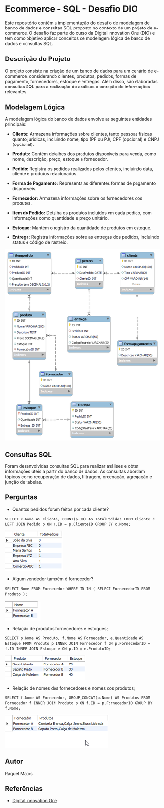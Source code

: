 # Ecommerce - SQL - Desafio DIO

Este repositório contém a implementação do desafio de modelagem de banco de dados e consultas SQL proposto no contexto de um projeto de e-commerce. O desafio faz parte do curso da Digital Innovation One (DIO) e tem como objetivo aplicar conceitos de modelagem lógica de banco de dados e consultas SQL.

## Descrição do Projeto

O projeto consiste na criação de um banco de dados para um cenário de e-commerce, considerando clientes, produtos, pedidos, formas de pagamento, fornecedores, estoque e entregas. Além disso, são elaboradas consultas SQL para a realização de análises e extração de informações relevantes.

## Modelagem Lógica

A modelagem lógica do banco de dados envolve as seguintes entidades principais:

- **Cliente:** Armazena informações sobre clientes, tanto pessoas físicas quanto jurídicas, incluindo nome, tipo (PF ou PJ), CPF (opcional) e CNPJ (opcional).

- **Produto:** Contém detalhes dos produtos disponíveis para venda, como nome, descrição, preço, estoque e fornecedor.

- **Pedido:** Registra os pedidos realizados pelos clientes, incluindo data, cliente e produtos relacionados.

- **Forma de Pagamento:** Representa as diferentes formas de pagamento disponíveis.

- **Fornecedor:** Armazena informações sobre os fornecedores dos produtos.

- **Item do Pedido:** Detalha os produtos incluídos em cada pedido, com informações como quantidade e preço unitário.

- **Estoque:** Mantém o registro da quantidade de produtos em estoque.

- **Entrega:** Registra informações sobre as entregas dos pedidos, incluindo status e código de rastreio.



![Diagrama.png](https://github.com/rockiir/SQL-Dio-Challenge/blob/main/Diagrama.png)

## Consultas SQL

Foram desenvolvidas consultas SQL para realizar análises e obter informações úteis a partir do banco de dados. As consultas abordam tópicos como recuperação de dados, filtragem, ordenação, agregação e junção de tabelas.

## Perguntas

- Quantos pedidos foram feitos por cada cliente?

`SELECT c.Nome AS Cliente, COUNT(p.ID) AS TotalPedidos
FROM Cliente c
LEFT JOIN Pedido p ON c.ID = p.ClienteID
GROUP BY c.Nome;`

![](https://github.com/rockiir/SQL-Dio-Challenge/blob/main/img/1.png)

- Algum vendedor também é fornecedor?

`SELECT Nome
FROM Fornecedor
WHERE ID IN (
    SELECT FornecedorID
    FROM Produto
);`

![](https://github.com/rockiir/SQL-Dio-Challenge/blob/main/img/2.png)



- Relação de produtos fornecedores e estoques;

`SELECT p.Nome AS Produto, f.Nome AS Fornecedor, e.Quantidade AS Estoque
FROM Produto p
INNER JOIN Fornecedor f ON p.FornecedorID = f.ID
INNER JOIN Estoque e ON p.ID = e.ProdutoID;`

![](https://github.com/rockiir/SQL-Dio-Challenge/blob/main/img/3.png)



- Relação de nomes dos fornecedores e nomes dos produtos;

`SELECT f.Nome AS Fornecedor, GROUP_CONCAT(p.Nome) AS Produtos
FROM Fornecedor f
INNER JOIN Produto p ON f.ID = p.FornecedorID
GROUP BY f.Nome;`

![](https://github.com/rockiir/SQL-Dio-Challenge/blob/main/img/4.png)



## Autor

Raquel Matos

## Referências

- [Digital Innovation One](https://digitalinnovation.one/)

